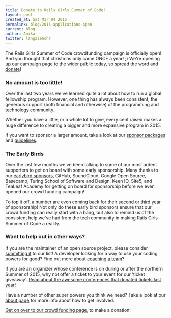 ```yaml
---
title: Donate to Rails Girls Summer of Code!
layout: post
created_at: Sat Mar 04 2015
permalink: blog/2015-applications-open
current: blog
author: Anika
twitter: langziehohr
---
```


The Rails Girls Summer of Code crowdfunding campaign
is officially open! And you
thought that christmas only came ONCE a year! ;) We're opening up our campaign
page to the wider public today, so spread the word and
[donate](http://railsgirlssummerofcode.org/campaign/)!



### No amount is too little!

Over the last two years we've learned quite a lot about how to run a global fellowship
program. However, one thing has always been consistent; the generous support (both financial and otherwise) of the programming and technology community.

Whether you have a little, or a whole lot to give, every cent raised makes a huge difference to
creating a bigger and more expansive program in 2015.

If you want to sponsor a larger amount, take a look at our [sponsor packages](/sponsors/packages)
 and [guidelines](/sponsorship-guidelines).

### The Early Birds

Over the last few months we've been talking to some of our most ardent supporters
to get on board with some early sponsorship. Many thanks to our [earlybird sponsors](/sponsors),
GitHub, SoundCloud, Google Open Source, Basecamp, Turing School of Software and Design, Keen IO,
Site5, and TeaLeaf Academy for getting on board for sponsorship before we even opened
our crowd funding campaign!

To top it off, a number are even coming back for
their [second](http://2014.railsgirlssummerofcode.org/sponsors/) or [third year](http://2013.railsgirlssummerofcode.org/sponsors-thanks/) of sponsorship! Not only do these early bird sponsors ensure that
our crowd funding can really start with a bang, but also to remind us
of the consistent help we've had from the tech community in making Rails Girls Summer of
Code a reality.


### Want to help out in other ways?

If you are the maintainer of an open source project, please consider [submitting it](/guide/projects)
 to our list!
A developer looking for a way to use your coding powers for good? Find out more
 about [coaching a team](/guide/coaching)?

If you are an organizer whose conference is on during or after the northern Summer of 2015,
why not offer a ticket to your event for our 'ticket giveaway'. [Read about the
awesome conferences that donated tickets last year!](/blog/2014-06-09-conference-tickets)

Have a number of other super powers you think we need? Take a look at our [about page](/about) for more
info about how to get involved.


[Get on over to our crowd funding page](/campaign),
to make a donation!
